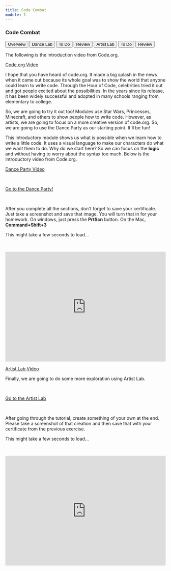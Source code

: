 ```yaml
---
title: Code Combat
module: 1
---
```


### Code Combat

<div class="tab">
  <button class="tablinks active" onclick="openTab(event, 'Overview')">Overview</button>
  <button class="tablinks" onclick="openTab(event, 'Dance')">Dance Lab</button>
   <button class="tablinks" onclick="openTab(event, 'DanceToDo')">To Do</button>
   <button class="tablinks" onclick="openTab(event, 'DanceReview')">Review</button>
  <button class="tablinks" onclick="openTab(event, 'Artist')">Artist Lab</button>
   <button class="tablinks" onclick="openTab(event, 'ArtistToDo')">To Do</button>
   <button class="tablinks" onclick="openTab(event, 'ArtistReview')">Review</button>
   
</div>

<!-- Tab content -->
<div id="Overview" class="tabcontent" style="display:block">

<p>The following is the introduction video from Code.org.</p>

<p><a href="//www.youtube.com/embed/bQilo5ecSX4" data-lity>Code.org Video</a></p>

<p>I hope that you have heard of code.org.  It made a big splash in the news when it came out because its whole goal was to show the world that anyone could learn to write code.  Through the Hour of Code, celebrities tried it out and got people excited about the possibilities.  In the years since its release, it has been widely successful and adopted in many schools ranging from elementary to college.</p>

<p>So, we are going to try it out too!  Modules use Star Wars, Princesses, Minecraft, and others to show people how to write code.  However, as artists, we are going to focus on a more creative version of code.org. So, we are going to use the Dance Party as our starting point.  It'll be fun!  </p>
</div>
<div id="Dance" class="tabcontent">

<p>This introductory module shows us what is possible when we learn how to write a little code. It uses a visual language to make our characters do what we want them to do.  Why do we start here?  So we can focus on the <b>logic</b> and without having to worry about the syntax too much.  Below is the introductory video from Code.org.</p>

<p><a href="//www.youtube.com/embed/tY09z2y8-xQ" data-lity>Dance Party Video</a></p>

</div>

<div id="DanceToDo" class="tabcontent">
<p>&nbsp;</p>
<a href="https://studio.code.org/s/dance-2019/lessons/1/levels/1" target="_blank">Go to the Dance Party!</a>
<p>&nbsp;</p>
<p>After you complete all the sections, don't forget to save your certificate.  Just take a screenshot and save that image. You will turn that in for your homework. On windows, just press the <b>PrtScn</b> button.  On the Mac,  <b>Command+Shift+3</b></p>
</div>
<div id="DanceReview" class="tabcontent">

This might take a few seconds to load... 
<p>&nbsp;</p>

<iframe src="https://umontanamediaarts.com/MART120/wp-admin/admin-ajax.php?action=h5p_embed&id=3" width="100%" height="345" frameborder="0" allowfullscreen="allowfullscreen" title="Dance Party Review"></iframe><script src="https://umontanamediaarts.com/MART120/wp-content/plugins/h5p/h5p-php-library/js/h5p-resizer.js" charset="UTF-8"></script>
</div>

<div id="Artist" class="tabcontent">

<p><a href="//www.youtube.com/embed/dT-IT-WfBFY" data-lity>Artist Lab Video</a></p>

<p>Finally, we are going to do some more exploration using Artist Lab.</p>

</div>
<div id="ArtistToDo" class="tabcontent">
<p>&nbsp;</p>
<a href="https://studio.code.org/s/artist/lessons/1/levels/1" target="_blank">Go to the Artist Lab</a> 
<p>&nbsp;</p>
<p>After going through the tutorial, create something of your own at the end. Please take a screenshot of that creation and then save that with your certificate from the previous exercise.</p>

</div>

<div id="ArtistReview" class="tabcontent">

This might take a few seconds to load... 
<p>&nbsp;</p>

<iframe src="https://umontanamediaarts.com/MART120/wp-admin/admin-ajax.php?action=h5p_embed&id=4" width="100%" height="345" frameborder="0" allowfullscreen="allowfullscreen" title="Artist Lab Review"></iframe><script src="https://umontanamediaarts.com/MART120/wp-content/plugins/h5p/h5p-php-library/js/h5p-resizer.js" charset="UTF-8"></script>
</div>